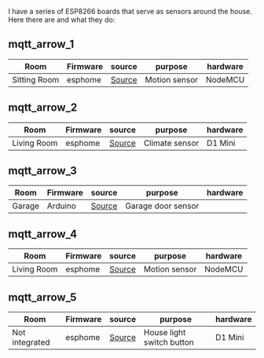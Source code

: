 I have a series of ESP8266 boards that serve as sensors around the house. Here there are and what they do:

## mqtt_arrow_1

Room | Firmware | source | purpose | hardware
--- | --- | --- | --- | ---
Sitting Room | esphome | [Source](../esphome/mqtt_arrow_1.yaml) | Motion sensor | NodeMCU

## mqtt_arrow_2

Room | Firmware | source | purpose | hardware
--- | --- | --- | --- | ---
Living Room | esphome | [Source](../esphome/mqtt_arrow_2.yaml) | Climate sensor | D1 Mini

## mqtt_arrow_3

Room | Firmware | source | purpose | hardware
--- | --- | --- | --- | ---
Garage | Arduino | [Source](ultrasonic_mqtt.ino) | Garage door sensor

## mqtt_arrow_4

Room | Firmware | source | purpose | hardware
--- | --- | --- | --- | ---
Living Room | esphome | [Source](../esphome/mqtt_arrow_4.yaml) | Motion sensor | NodeMCU

## mqtt_arrow_5

Room | Firmware | source | purpose | hardware
--- | --- | --- | --- | ---
Not integrated | esphome | [Source](../esphome/mqtt_arrow_5.yaml) | House light switch button | D1 Mini
